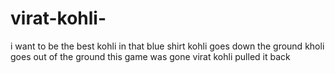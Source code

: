 # virat-kohli-
i want to be the best kohli in that blue shirt 
kohli goes down the ground kholi goes out of the ground
this game was gone virat kohli pulled it back 
